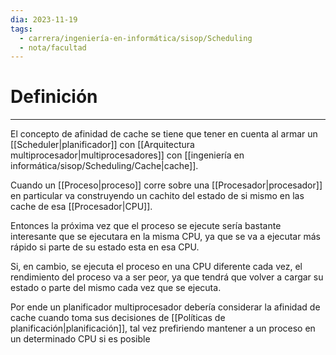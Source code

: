 ```yaml
---
dia: 2023-11-19
tags:
  - carrera/ingeniería-en-informática/sisop/Scheduling
  - nota/facultad
---
```

# Definición
---
El concepto de afinidad de cache se tiene que tener en cuenta al armar un [[Scheduler|planificador]] con [[Arquitectura multiprocesador|multiprocesadores]] con [[ingeniería en informática/sisop/Scheduling/Cache|cache]].

Cuando un [[Proceso|proceso]] corre sobre una [[Procesador|procesador]] en particular va construyendo un cachito del estado de si mismo en las cache de esa [[Procesador|CPU]]. 

Entonces la próxima vez que el proceso se ejecute sería bastante interesante que se ejecutara en la misma CPU, ya que se va a ejecutar más rápido si parte de su estado esta en esa CPU.

Si, en cambio, se ejecuta el proceso en una CPU diferente cada vez, el rendimiento del proceso va a ser peor, ya que tendrá que volver a cargar su estado o parte del mismo cada vez que se ejecuta.

Por ende un planificador multiprocesador debería considerar la afinidad de cache cuando toma sus decisiones de [[Políticas de planificación|planificación]], tal vez prefiriendo mantener a un proceso en un determinado CPU si es posible